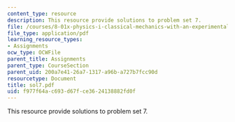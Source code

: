 ```yaml
---
content_type: resource
description: This resource provide solutions to problem set 7.
file: /courses/8-01x-physics-i-classical-mechanics-with-an-experimental-focus-fall-2002/f977f64ac693d67fce3624138882fd0f_sol7.pdf
file_type: application/pdf
learning_resource_types:
- Assignments
ocw_type: OCWFile
parent_title: Assignments
parent_type: CourseSection
parent_uid: 200a7e41-26a7-1317-a96b-a727b7fcc90d
resourcetype: Document
title: sol7.pdf
uid: f977f64a-c693-d67f-ce36-24138882fd0f
---
```

This resource provide solutions to problem set 7.

